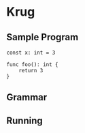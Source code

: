 # Krug

## Sample Program

```
const x: int = 3

func foo(): int {
    return 3
}
```

## Grammar

## Running